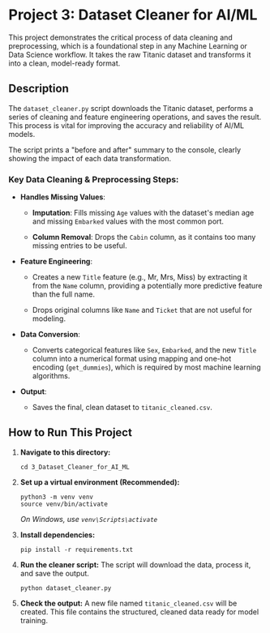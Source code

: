 # Project 3: Dataset Cleaner for AI/ML

This project demonstrates the critical process of data cleaning and preprocessing, which is a foundational step in any Machine Learning or Data Science workflow. It takes the raw Titanic dataset and transforms it into a clean, model-ready format.

## Description

The `dataset_cleaner.py` script downloads the Titanic dataset, performs a series of cleaning and feature engineering operations, and saves the result. This process is vital for improving the accuracy and reliability of AI/ML models.

The script prints a "before and after" summary to the console, clearly showing the impact of each data transformation.

### Key Data Cleaning & Preprocessing Steps:

- **Handles Missing Values**:
    
    - **Imputation**: Fills missing `Age` values with the dataset's median age and missing `Embarked` values with the most common port.
        
    - **Column Removal**: Drops the `Cabin` column, as it contains too many missing entries to be useful.
        
- **Feature Engineering**:
    
    - Creates a new `Title` feature (e.g., Mr, Mrs, Miss) by extracting it from the `Name` column, providing a potentially more predictive feature than the full name.
        
    - Drops original columns like `Name` and `Ticket` that are not useful for modeling.
        
- **Data Conversion**:
    
    - Converts categorical features like `Sex`, `Embarked`, and the new `Title` column into a numerical format using mapping and one-hot encoding (`get_dummies`), which is required by most machine learning algorithms.
- **Output**:
    
    - Saves the final, clean dataset to `titanic_cleaned.csv`.

## How to Run This Project

1.  **Navigate to this directory:**
    
    ```
    cd 3_Dataset_Cleaner_for_AI_ML
    ```
    
2.  **Set up a virtual environment (Recommended):**
    
    ```
    python3 -m venv venv
    source venv/bin/activate
    ```
    
    *On Windows, use `venv\Scripts\activate`*
    
3.  **Install dependencies:**
    
    ```
    pip install -r requirements.txt
    ```
    
4.  **Run the cleaner script:** The script will download the data, process it, and save the output.
    
    ```
    python dataset_cleaner.py
    ```
    
5.  **Check the output:** A new file named `titanic_cleaned.csv` will be created. This file contains the structured, cleaned data ready for model training.
